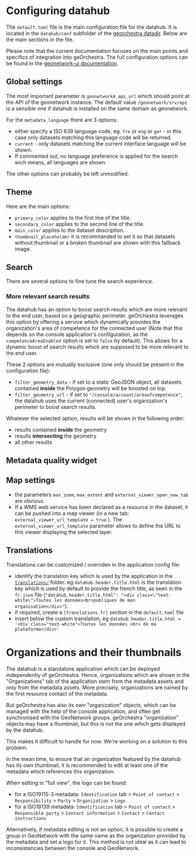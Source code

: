 # Configuring datahub

The `default.toml` file is the main configuration file for the datahub. It is located in the `datahub/conf` subfolder of the [georchestra datadir](https://github.com/georchestra/datadir/). Below are the main sections in the file.

Please note that the current documentation focuses on the main points and specifics of integration into geOrchestra. The full configuration options can be found in the [geonetwork-ui documentation](https://geonetwork.github.io/geonetwork-ui/main/docs/guide/configure.html).

## Global settings

The most important parameter is `geonetwork4_api_url` which should point at the API of the geonetwork instance. The default value `/geonetwork/srv/api` is a sensible one if datahub is installed on the same domain as geonetwork.

For the `metadata_language` there are 3 options:

  * either specify a ISO 639 language code, eg: `fre` or `eng` or `ger` - in this case only datasets matching this language code will be returned.
  * `current` - only datasets matching the current interface language will be shown.
  * If commented out, no language preference is applied for the search wich means, all languages are shown.

The other options can probably be left unmodified.

## Theme

Here are the main options:

* `primary_color` applies to the first line of the title.
* `secondary_color` applies to the second line of the title.
* `main_color` applies to the dataset description.
* `thumbnail_placeholder` it is recommanded to set it so that datasets without thumbnail or a broken thumbnail are shown with this fallback image.

## Search

There are several options to fine tune the search experience.

### More relevant search results

The datahub has an option to boost search results which are more relevant to the end user, based on a geographic perimeter.
geOrchestra leverages this option by offering a service which dynamically provides the organization's area of competence for the connected user (Note that this depends on the console application's configuration, as the `competenceAreaEnabled` option is set to `false` by default).
This allows for a dynamic boost of search results which are supposed to be more relevant to the end user.

These 2 options are mutually exclusive (one only should be present in the configuration file):

 * `filter_geometry_data` - if set to a static GeoJSON object, all datasets contained **inside** the Polygon geometry will be boosted on top.
 * `filter_geometry_url` - if set to ``"/console/account/areaofcompetence"``, the datahub uses the current (connected) user's organization's perimeter to boost search results.

 Whatever the selected option, results will be shown in the following order:

 * results contained **inside** the geometry
 * results **intersecting** the geometry
 * all other results

## Metadata quality widget

## Map settings

* the parameters `max_zoom`, `max_extent` and `external_viewer_open_new_tab` are obvious.
* If a WMS web service has been declared as a resource in the dataset, it can be pushed into a map viewer (in a new tab: `external_viewer_url_template = true` ). The `external_viewer_url_template` parameter allows to define the URL to this viewer displaying the selected layer.


## Translations

Translations can be customized / overriden in the application config file:

 * identify the translation key which is used by the application in the [`translations/`](https://github.com/geonetwork/geonetwork-ui/tree/main/translations) folder. eg `datahub.header.title.html` is the translation key which is used by default to provide the french title, as seen in the `fr.json` file (```"datahub.header.title.html": "<div class=\"text-white\">Toutes les données<br>publiques de mon organisation</div>"```).
 * if required, create a `[translations.fr]` section in the `default.toml` file
 * insert below the custom translation, eg ```datahub.header.title.html = '<div class="text-white">Toutes les données <br> de ma plateforme</div>'```

# Organizations and their thumbnails

The datahub is a standalone application which can be deployed independently of geOrchestra. Hence, organizations which are shown in the "Organizations" tab of the application stem from the metadata assets and only from the metadata assets. More precisely, organizations are named by the first resource contact of the metadata.

But geOrchestra has also its own "organization" objects, which can be managed with the help of the console application, and often get synchronised with the GeoNetwork groups. geOrchestra "organization" objects may have a thumbnail, but this is not the one which gets displayed by the datahub.

This makes it difficult to handle for now. We're working on a solution to this problem.

In the mean time, to ensure that an organization featured by the datahub has its own thumbnail, it is recommended to edit at least one of the metadata which references this organization.

When editing in "full view", the logo can be found:
- for a ISO19115-3 metadata: `Identification` tab > `Point of contact` > `Responsibility` > `Party` > `Organization` > `Logo`
- for a ISO19139 metadata: `Identification` tab > `Point of contact` > `Responsible party` > `Contact information` > `Contact` > `Contact instructions`


Alternatively, if metadata editing is not an option, it is possible to create a group in GeoNetwork with the same name as the organization provided by the metadata and set a logo for it.
This method is not ideal as it can lead to inconsistencies between the console and GeoNetwork.
